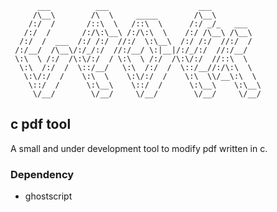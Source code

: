 ```
      ___          ___                    ___             
     /\__\        /\  \     _____        /\__\            
    /:/  /       /::\  \   /::\  \      /:/ _/_   ___     
   /:/  /       /:/\:\__\ /:/\:\  \    /:/ /\__\ /\__\    
  /:/  /  ___  /:/ /:/  //:/  \:\__\  /:/ /:/  //:/  /    
 /:/__/  /\__\/:/_/:/  //:/__/ \:|__|/:/_/:/  //:/__/     
 \:\  \ /:/  /\:\/:/  / \:\  \ /:/  /\:\/:/  //::\  \     
  \:\  /:/  /  \::/__/   \:\  /:/  /  \::/__//:/\:\  \    
   \:\/:/  /    \:\  \    \:\/:/  /    \:\  \\/__\:\  \   
    \::/  /      \:\__\    \::/  /      \:\__\    \:\__\  
     \/__/        \/__/     \/__/        \/__/     \/__/ 

```
## c pdf tool

A small and under development tool to modify pdf written in c.

### Dependency

- ghostscript

